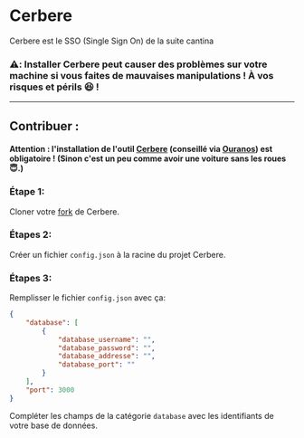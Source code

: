 # Cerbere

Cerbere est le SSO (Single Sign On) de la suite cantina

### ⚠️: Installer Cerbere peut causer des problèmes sur votre machine si vous faites de mauvaises manipulations ! À vos risques et périls 😆 !

***

## Contribuer :

#### Attention : l'installation de l'outil [Cerbere](https://github.com/Cantina-Org/Cerbere) (conseillé via [Ouranos](https://github.com/Cantina-Org/Ouranos)) est obligatoire ! (Sinon c'est un peu comme avoir une voiture sans les roues 😇.)

### Étape 1:
Cloner votre [fork](https://github.com/Cantina-Org/Cerbere/fork) de Cerbere.

### Étapes 2:
Créer un fichier `config.json` à la racine du projet Cerbere.

### Étapes 3:
Remplisser le fichier `config.json` avec ça: 
```json
{
    "database": [
        {
            "database_username": "",
            "database_password": "",
            "database_addresse": "",
            "database_port": ""
        }
    ],
    "port": 3000
}
``` 
Compléter les champs de la catégorie `database` avec les identifiants de votre base de données.

